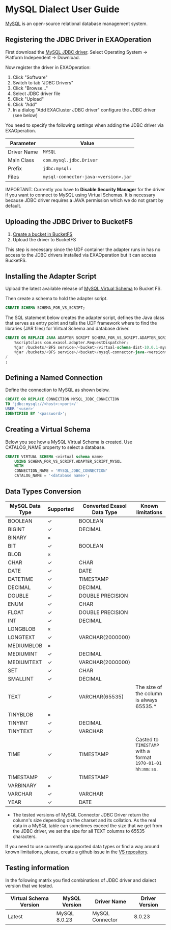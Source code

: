 # MySQL Dialect User Guide

[MySQL](https://www.mysql.com/) is an open-source relational database management system.

## Registering the JDBC Driver in EXAOperation

First download the [MySQL JDBC driver](https://dev.mysql.com/downloads/connector/j/).
Select Operating System -> Platform Independent -> Download.

Now register the driver in EXAOperation:

1. Click "Software"
1. Switch to tab "JDBC Drivers"
1. Click "Browse..."
1. Select JDBC driver file
1. Click "Upload"
1. Click "Add"
1. In a dialog "Add EXACluster JDBC driver" configure the JDBC driver (see below)

You need to specify the following settings when adding the JDBC driver via EXAOperation.

| Parameter   | Value                                 |
|-------------|---------------------------------------|
| Driver Name | `MYSQL`                               |
| Main Class  | `com.mysql.jdbc.Driver`               |
| Prefix      | `jdbc:mysql:`                         |
| Files       | `mysql-connector-java-<version>.jar`  |

IMPORTANT: Currently you have to **Disable Security Manager** for the driver if you want to connect to MySQL using Virtual Schemas.
It is necessary because JDBC driver requires a JAVA permission which we do not grant by default.  

## Uploading the JDBC Driver to BucketFS

1. [Create a bucket in BucketFS](https://docs.exasol.com/administration/on-premise/bucketfs/create_new_bucket_in_bucketfs_service.htm)
1. Upload the driver to BucketFS

This step is necessary since the UDF container the adapter runs in has no access to the JDBC drivers installed via EXAOperation but it can access BucketFS.

## Installing the Adapter Script

Upload the latest available release of [MySQL Virtual Schema](https://github.com/exasol/mysql-virtual-schema/releases) to Bucket FS.

Then create a schema to hold the adapter script.

```sql
CREATE SCHEMA SCHEMA_FOR_VS_SCRIPT;
```

The SQL statement below creates the adapter script, defines the Java class that serves as entry point and tells the UDF framework where to find the libraries (JAR files) for Virtual Schema and database driver.

```sql
CREATE OR REPLACE JAVA ADAPTER SCRIPT SCHEMA_FOR_VS_SCRIPT.ADAPTER_SCRIPT_MYSQL AS
    %scriptclass com.exasol.adapter.RequestDispatcher;
    %jar /buckets/<BFS service>/<bucket>/virtual-schema-dist-10.0.1-mysql-4.0.1.jar;
    %jar /buckets/<BFS service>/<bucket>/mysql-connector-java-<version>.jar;
/
;
```

## Defining a Named Connection

Define the connection to MySQL as shown below.

```sql
CREATE OR REPLACE CONNECTION MYSQL_JDBC_CONNECTION
TO 'jdbc:mysql://<host>:<port>/'
USER '<user>'
IDENTIFIED BY '<password>';
```

## Creating a Virtual Schema

Below you see how a MySQL Virtual Schema is created. Use CATALOG_NAME property to select a database.

```sql
CREATE VIRTUAL SCHEMA <virtual schema name>
    USING SCHEMA_FOR_VS_SCRIPT.ADAPTER_SCRIPT_MYSQL
    WITH
    CONNECTION_NAME = 'MYSQL_JDBC_CONNECTION'
    CATALOG_NAME = '<database name>';
```

## Data Types Conversion

MySQL Data Type    | Supported | Converted Exasol Data Type| Known limitations
-------------------|-----------|---------------------------|-------------------
BOOLEAN            |  ✓        | BOOLEAN                   | 
BIGINT             |  ✓        | DECIMAL                   | 
BINARY             |  ×        |                           | 
BIT                |  ✓        | BOOLEAN                   | 
BLOB               |  ×        |                           | 
CHAR               |  ✓        | CHAR                      | 
DATE               |  ✓        | DATE                      | 
DATETIME           |  ✓        | TIMESTAMP                 | 
DECIMAL            |  ✓        | DECIMAL                   |  
DOUBLE             |  ✓        | DOUBLE PRECISION          | 
ENUM               |  ✓        | CHAR                      | 
FLOAT              |  ✓        | DOUBLE PRECISION          |  
INT                |  ✓        | DECIMAL                   | 
LONGBLOB           |  ×        |                           | 
LONGTEXT           |  ✓        | VARCHAR(2000000)          | 
MEDIUMBLOB         |  ×        |                           | 
MEDIUMINT          |  ✓        | DECIMAL                   | 
MEDIUMTEXT         |  ✓        | VARCHAR(2000000)          | 
SET                |  ✓        | CHAR                      | 
SMALLINT           |  ✓        | DECIMAL                   | 
TEXT               |  ✓        | VARCHAR(65535)            | The size of the column is always 65535.*
TINYBLOB           |  ×        |                           | 
TINYINT            |  ✓        | DECIMAL                   | 
TINYTEXT           |  ✓        | VARCHAR                   | 
TIME               |  ✓        | TIMESTAMP                 | Casted to `TIMESTAMP` with a format `1970-01-01 hh:mm:ss`.  
TIMESTAMP          |  ✓        | TIMESTAMP                 | 
VARBINARY          |  ×        |                           | 
VARCHAR            |  ✓        | VARCHAR                   | 
YEAR               |  ✓        | DATE                      |

* The tested versions of MySQL Connector JDBC Driver return the column's size depending on the charset and its collation. 
As the real data in a MySQL table can sometimes exceed the size that we get from the JDBC driver, we set the size for all TEXT columns to 65535 characters.  

If you need to use currently unsupported data types or find a way around known limitations, please, create a github issue in the [VS repository](https://github.com/exasol/virtual-schemas/issues).

## Testing information

In the following matrix you find combinations of JDBC driver and dialect version that we tested.

| Virtual Schema Version | MySQL Version | Driver Name     | Driver Version |
|------------------------|---------------|-----------------|----------------|
| Latest                 | MySQL 8.0.23  | MySQL Connector | 8.0.23         |
